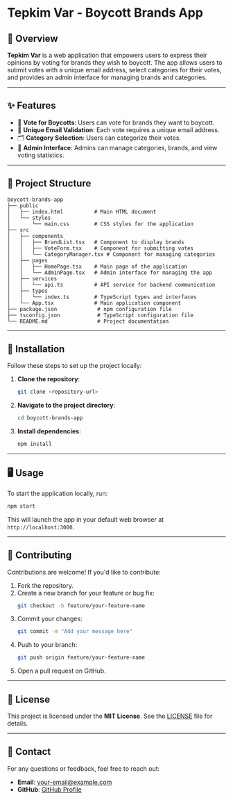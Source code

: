 # Tepkim Var - Boycott Brands App

## 📖 Overview
**Tepkim Var** is a web application that empowers users to express their opinions by voting for brands they wish to boycott. The app allows users to submit votes with a unique email address, select categories for their votes, and provides an admin interface for managing brands and categories.

---

## ✨ Features
- 🚫 **Vote for Boycotts**: Users can vote for brands they want to boycott.
- 📧 **Unique Email Validation**: Each vote requires a unique email address.
- 🗂️ **Category Selection**: Users can categorize their votes.
- 🔧 **Admin Interface**: Admins can manage categories, brands, and view voting statistics.

---

## 📂 Project Structure
```
boycott-brands-app
├── public
│   ├── index.html          # Main HTML document
│   └── styles
│       └── main.css        # CSS styles for the application
├── src
│   ├── components
│   │   ├── BrandList.tsx   # Component to display brands
│   │   ├── VoteForm.tsx    # Component for submitting votes
│   │   └── CategoryManager.tsx # Component for managing categories
│   ├── pages
│   │   ├── HomePage.tsx    # Main page of the application
│   │   └── AdminPage.tsx   # Admin interface for managing the app
│   ├── services
│   │   └── api.ts          # API service for backend communication
│   ├── types
│   │   └── index.ts        # TypeScript types and interfaces
│   └── App.tsx             # Main application component
├── package.json             # npm configuration file
├── tsconfig.json            # TypeScript configuration file
└── README.md                # Project documentation
```

---

## 🚀 Installation
Follow these steps to set up the project locally:

1. **Clone the repository**:
   ```bash
   git clone <repository-url>
   ```

2. **Navigate to the project directory**:
   ```bash
   cd boycott-brands-app
   ```

3. **Install dependencies**:
   ```bash
   npm install
   ```

---

## 🖥️ Usage
To start the application locally, run:
```bash
npm start
```
This will launch the app in your default web browser at `http://localhost:3000`.

---

## 🤝 Contributing
Contributions are welcome! If you'd like to contribute:
1. Fork the repository.
2. Create a new branch for your feature or bug fix:
   ```bash
   git checkout -b feature/your-feature-name
   ```
3. Commit your changes:
   ```bash
   git commit -m "Add your message here"
   ```
4. Push to your branch:
   ```bash
   git push origin feature/your-feature-name
   ```
5. Open a pull request on GitHub.

---

## 📜 License
This project is licensed under the **MIT License**. See the [LICENSE](LICENSE) file for details.

---

## 📧 Contact
For any questions or feedback, feel free to reach out:
- **Email**: [your-email@example.com](mailto:your-email@example.com)
- **GitHub**: [GitHub Profile](https://github.com/mehmetsamituran)
